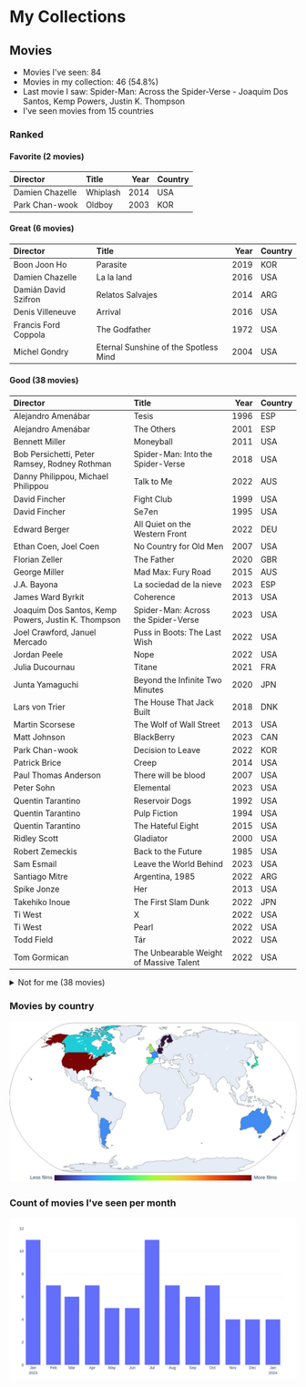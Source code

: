 # My Collections

## Movies

- Movies I've seen: 84
- Movies in my collection: 46 (54.8%)
- Last movie I saw: Spider-Man: Across the Spider-Verse - Joaquim Dos Santos, Kemp Powers, Justin K. Thompson
- I've seen movies from 15 countries

### Ranked

#### Favorite (2 movies)

| Director        | Title    |   Year | Country   |
|:----------------|:---------|-------:|:----------|
| Damien Chazelle | Whiplash |   2014 | USA       |
| Park Chan-wook  | Oldboy   |   2003 | KOR       |

#### Great (6 movies)

| Director             | Title                                 |   Year | Country   |
|:---------------------|:--------------------------------------|-------:|:----------|
| Boon Joon Ho         | Parasite                              |   2019 | KOR       |
| Damien Chazelle      | La la land                            |   2016 | USA       |
| Damián David Szifron | Relatos Salvajes                      |   2014 | ARG       |
| Denis Villeneuve     | Arrival                               |   2016 | USA       |
| Francis Ford Coppola | The Godfather                         |   1972 | USA       |
| Michel Gondry        | Eternal Sunshine of the Spotless Mind |   2004 | USA       |

#### Good (38 movies)

| Director                                            | Title                                   |   Year | Country   |
|:----------------------------------------------------|:----------------------------------------|-------:|:----------|
| Alejandro Amenábar                                  | Tesis                                   |   1996 | ESP       |
| Alejandro Amenábar                                  | The Others                              |   2001 | ESP       |
| Bennett Miller                                      | Moneyball                               |   2011 | USA       |
| Bob Persichetti, Peter Ramsey, Rodney Rothman       | Spider-Man: Into the Spider-Verse       |   2018 | USA       |
| Danny Philippou, Michael Philippou                  | Talk to Me                              |   2022 | AUS       |
| David Fincher                                       | Fight Club                              |   1999 | USA       |
| David Fincher                                       | Se7en                                   |   1995 | USA       |
| Edward Berger                                       | All Quiet on the Western Front          |   2022 | DEU       |
| Ethan Coen, Joel Coen                               | No Country for Old Men                  |   2007 | USA       |
| Florian Zeller                                      | The Father                              |   2020 | GBR       |
| George Miller                                       | Mad Max: Fury Road                      |   2015 | AUS       |
| J.A. Bayona                                         | La sociedad de la nieve                 |   2023 | ESP       |
| James Ward Byrkit                                   | Coherence                               |   2013 | USA       |
| Joaquim Dos Santos, Kemp Powers, Justin K. Thompson | Spider-Man: Across the Spider-Verse     |   2023 | USA       |
| Joel Crawford, Januel Mercado                       | Puss in Boots: The Last Wish            |   2022 | USA       |
| Jordan Peele                                        | Nope                                    |   2022 | USA       |
| Julia Ducournau                                     | Titane                                  |   2021 | FRA       |
| Junta Yamaguchi                                     | Beyond the Infinite Two Minutes         |   2020 | JPN       |
| Lars von Trier                                      | The House That Jack Built               |   2018 | DNK       |
| Martin Scorsese                                     | The Wolf of Wall Street                 |   2013 | USA       |
| Matt Johnson                                        | BlackBerry                              |   2023 | CAN       |
| Park Chan-wook                                      | Decision to Leave                       |   2022 | KOR       |
| Patrick Brice                                       | Creep                                   |   2014 | USA       |
| Paul Thomas Anderson                                | There will be blood                     |   2007 | USA       |
| Peter Sohn                                          | Elemental                               |   2023 | USA       |
| Quentin Tarantino                                   | Reservoir Dogs                          |   1992 | USA       |
| Quentin Tarantino                                   | Pulp Fiction                            |   1994 | USA       |
| Quentin Tarantino                                   | The Hateful Eight                       |   2015 | USA       |
| Ridley Scott                                        | Gladiator                               |   2000 | USA       |
| Robert Zemeckis                                     | Back to the Future                      |   1985 | USA       |
| Sam Esmail                                          | Leave the World Behind                  |   2023 | USA       |
| Santiago Mitre                                      | Argentina, 1985                         |   2022 | ARG       |
| Spike Jonze                                         | Her                                     |   2013 | USA       |
| Takehiko Inoue                                      | The First Slam Dunk                     |   2022 | JPN       |
| Ti West                                             | X                                       |   2022 | USA       |
| Ti West                                             | Pearl                                   |   2022 | USA       |
| Todd Field                                          | Tár                                     |   2022 | USA       |
| Tom Gormican                                        | The Unbearable Weight of Massive Talent |   2022 | USA       |

<details>
<summary>Not for me (38 movies)</summary>

| Director                           | Title                                             |   Year | Country   |
|:-----------------------------------|:--------------------------------------------------|-------:|:----------|
| Alfonso Cuarón                     | Harry Potter and the Prisoner of Azkaban          |   2004 | GBR       |
| Brad Bird                          | Ratatouille                                       |   2007 | USA       |
| Brandon Cronenberg                 | Possessor                                         |   2020 | CAN       |
| Brandon Cronenberg                 | Infinity Pool                                     |   2023 | CAN       |
| Carlota Pereda                     | Cerdita                                           |   2022 | ESP       |
| Chris Buck, Jennifer Lee           | Frozen                                            |   2013 | USA       |
| Christopher Nolan                  | Oppenheimer                                       |   2023 | USA       |
| Colbert García                     | Silencio en el paraíso                            |   2011 | COL       |
| Darren Aronofsky                   | The Whale                                         |   2022 | USA       |
| David Yates                        | Harry Potter and the Deathly Hallows - Part 1     |   2010 | GBR       |
| David Yates                        | Harry Potter and the Half-Blood Prince            |   2009 | GBR       |
| David Yates                        | Harry Potter and the Order of the Phoenix         |   2007 | GBR       |
| Dean Fleischer-Camp                | Marcel the Shell with Shoes On                    |   2021 | USA       |
| Denis Villeneuve                   | Sicario                                           |   2015 | USA       |
| Edgar Wright                       | Shaun of the Dead                                 |   2004 | GBR       |
| Fabrice Éboué                      | Some Like It Rare                                 |   2021 | FRA       |
| Greta Gerwig                       | Barbie                                            |   2023 | USA       |
| Guillermo del Toro, Mark Gustafson | Guillermo del Toro's Pinocchio                    |   2022 | USA       |
| Hideo Nakata                       | Ringu                                             |   1998 | JPN       |
| Ilya Naishuller                    | Nobody                                            |   2021 | USA       |
| Jalmari Helander                   | Sisu                                              |   2022 | FIN       |
| James Cameron                      | The Terminator                                    |   1984 | USA       |
| James Mangold                      | Indiana Jones and the Dial of Destiny             |   2023 | USA       |
| John Carpenter                     | Halloween                                         |   1978 | USA       |
| John Krasinski                     | A Quiet Place Part II                             |   2020 | USA       |
| John Krasinski                     | A Quiet Place                                     |   2018 | USA       |
| Juan Felipe Orozco                 | Los iniciados                                     |   2023 | COL       |
| Kinji Fukasaku                     | Battle Royale                                     |   2000 | JPN       |
| Lee Cronin                         | Evil Dead Rise                                    |   2023 | USA       |
| Luca Guadagnino                    | Bones and All                                     |   2022 | USA       |
| Mike Newell                        | Harry Potter and the Goblet of Fire               |   2005 | GBR       |
| Oliver Stone                       | Snowden                                           |   2016 | USA       |
| Peter Jackson                      | The Lord of the Rings: The Fellowship of the Ring |   2001 | NZL       |
| Ridley Scott                       | Napoleon                                          |   2023 | USA       |
| Ridley Scott                       | The Martian                                       |   2015 | USA       |
| Ridley Scott                       | Alien                                             |   1979 | USA       |
| Ruben Östlund                      | Triangle of Sadness                               |   2022 | SWE       |
| Wes Anderson                       | Asteroid City                                     |   2023 | USA       |
</details>

### Movies by country

<picture>
  <source media="(prefers-color-scheme: dark)" srcset="figures/films_map_plotly_dark.png">
  <source media="(prefers-color-scheme: light)" srcset="figures/films_map_plotly.png">
  <img alt="Frequency of films by country choropleth map" src="figures/films_map_plotly.png">
</picture>

### Count of movies I've seen per month

<picture>
  <source media="(prefers-color-scheme: dark)" srcset="figures/movies_by_month_plotly_dark.png">
  <source media="(prefers-color-scheme: light)" srcset="figures/movies_by_month_plotly_white.png">
  <img alt="Count of movies I've seen per month" src="figures/movies_by_month_plotly_white.png">
</picture>
